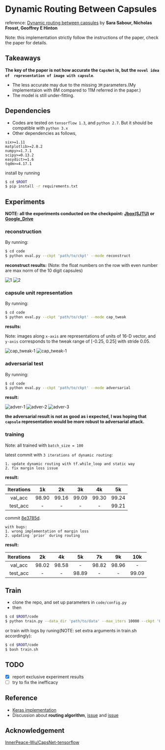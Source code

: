 # Dynamic Routing Between Capsules
reference: [Dynamic routing between capsules](https://arxiv.org/abs/1710.09829v1) by **Sara Sabour, Nicholas Frosst, Geoffrey E Hinton**

Note: this implementation strictly follow the instructions of the paper, check the paper for details.

## Takeaways

**The key of the paper is not how accurate the `CapsNet` is, but the `novel idea of 
representation of image with capsule`**.

* The less accurate may due to the missing `3M` parameters.(My implementaion with 8M 
compared to 11M referred in the paper.)
* The model is still under-fitting.

## Dependencies

* Codes are tested on `tensorflow 1.3`, and `python 2.7`. But it should be compatible with `python 3.x`
* Other dependencies as follows, 

```
six>=1.11
matplotlib>=2.0.2
numpy>=1.7.1
scipy>=0.13.2
easydict>=1.6
tqdm>=4.17.1
```
install by running 

```bash
$ cd $ROOT
$ pip install -r requirements.txt
``` 

## Experiments

**NOTE: all the experiments conducted on the checkpoint: [Jbox(SJTU)](https://jbox.sjtu.edu.cn/l/SHwJ5d) or
[Google_Drive](https://drive.google.com/file/d/0B42lXNgnb27XZ0JKRjdiVldyRzQ/view?usp=sharing)**

### reconstruction 

By running:
```bash
$ cd code
$ python eval.py --ckpt 'path/to/ckpt' --mode reconstruct
```
**reconstruct results:**
(Note: the float numbers on the row with even number are max norm of the 10 digit capsules)

![1](./figs/reconstruct/2.png)
![2](./figs/reconstruct/2.png)


### capsule unit representation

By running:
```bash
$ cd code
$ python eval.py --ckpt 'path/to/ckpt' --mode cap_tweak
```
**results:**  

Note: images along `x-axis` are representations of units of 16-D vector, and `y-axis` corresponds 
to the tweak range of [-0.25, 0.25] with stride 0.05.

![cap_tweak-1](./figs/cap_tweak/class_3.png)
![cap_tweak-1](./figs/cap_tweak/class_6.png)

### adversarial test
By running:
```bash
$ cd code
$ python eval.py --ckpt 'path/to/ckpt' --mode adversarial
```

**result:**

![adver-1](./figs/adversarial/0_to_8.png)
![adver-2](./figs/adversarial/3_to_8.png)
![adver-3](./figs/adversarial/5_to_0.png)

**the adversarial result is not as good as i expected, I was hoping that `capsule` representation 
would be more robust to adversarial attack.**

### training 

Note: all trained with `batch_size = 100`

latest commit with `3 iterations of dynamic routing`:
    
    1. update dynamic routing with tf.while_loop and static way
    2. fix margin loss issue
    
**result:**

Iterations | 1k     | 2k    | 3k    | 4k    | 5k    
:---------:|:------:|:-----:|:-----:|:-----:|:-----:
  val_acc  | 98.90  | 99.16 | 99.09 | 99.30 | 99.24
  test_acc |   -    |   -   | -     |   -   |  99.21 

commit [8e3785d](https://github.com/InnerPeace-Wu/CapsNet-tensorflow/tree/8e3785d5b6f34c13c81555edd97a6241a7885209). 

    with bugs:
    1. wrong implementation of margin loss
    2. updating `prior` during routing 
    
**result:**

Iterations | 2k     | 4k    | 5k    | 7k    | 9k    | 10k   
:---------:|:------:|:-----:|:-----:|:-----:|:-----:|:-----:
  val_acc  | 98.02  | 98.58 |  -    | 98.82 | 98.96 | -
  test_acc |   -    |   -   | 98.89 |   -   |   -   | 99.09 
  

## Train

* clone the repo, and set up parameters in `code/config.py`
* then 

```bash
$ cd $ROOT/code
$ python train.py --data_dir 'path/to/data' --max_iters 10000 --ckpt 'OPTIONAL:path/to/ckpt' --batch_size 100
```
or train with logs by runing(NOTE: set extra arguments in train.sh accordingly):

```bash
$ cd $ROOT/code
$ bash train.sh
```

## TODO
- [x] report exclusive experiment results
- [ ] try to fix the inefficacy

## Reference

* [Keras implementation](https://github.com/XifengGuo/CapsNet-Keras)
* Discussion about **routing algorithm**, [issue](https://github.com/naturomics/CapsNet-Tensorflow/issues/8) and [issue](https://github.com/XifengGuo/CapsNet-Keras/issues/1)

## Acknowledgement
[InnerPeace-Wu/CapsNet-tensorflow](https://github.com/InnerPeace-Wu/CapsNet-tensorflow/)
